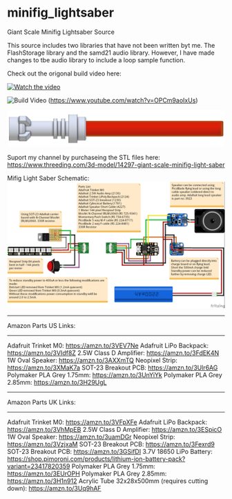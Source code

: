 # minifig_lightsaber
Giant Scale Minifig Lightsaber Source

This source includes two libraries that have not been written byt me. The FlashStorage library and the samd21 audio library. However, I have made changes to tbe audio library to include a loop sample function.

Check out the origonal build video here:

[![Watch the video](https://img.youtube.com/vi/OPCm9aoIxUs/default.jpg)](https://youtu.be/OPCm9aoIxUs)

![Build Video](https://img.youtube.com/vi/OPCm9aoIxUs/maxresdefault.jpg)
(https://www.youtube.com/watch?v=OPCm9aoIxUs)

![Lightsaber](https://github.com/mantisrobot/lightsaber/blob/main/cad%20saber.jpg?raw=true "Minifig Lightsaber")

Suport my channel by purchaseing the STL files here:
https://www.threeding.com/3d-model/14297-giant-scale-minifig-light-saber


Mifig Light Saber Schematic:
![schematic](https://github.com/mantisrobot/lightsaber/blob/main/shematic/Saber_bb.jpg?raw=true "Schematic")

*********************************
Amazon Parts US Links:
*********************************
Adafruit Trinket M0: https://amzn.to/3VEV7Ne
Adafruit LiPo Backpack: https://amzn.to/3VIdf8Z
2.5W Class D Amplifier: https://amzn.to/3FdEK4N
1W Oval Speaker: https://amzn.to/3AXXmTQ
Neopixel Strip: https://amzn.to/3XMaK7a
SOT-23 Breakout PCB: https://amzn.to/3Ulr6AG
Polymaker PLA Grey 1.75mm: https://amzn.to/3UnYiYk
Polymaker PLA Grey 2.85mm: https://amzn.to/3H29UgL

*********************************
Amazon Parts UK Links:
*********************************
Adafruit Trinket M0: https://amzn.to/3VFpXFe
Adafruit LiPo Backpack: https://amzn.to/3VhMpEB
2.5W Class D Amplifier: https://amzn.to/3ESpicO
1W Oval Speaker: https://amzn.to/3uamDGr
Neopixel Strip: https://amzn.to/3VzjxaM
SOT-23 Breakout PCB: https://amzn.to/3Fexrd9
SOT-23 Breakout PCB: https://amzn.to/3GSifDI
3.7V 18650 LiPo Battery: https://shop.pimoroni.com/products/lithium-ion-battery-pack?variant=23417820359
Polymaker PLA Grey 1.75mm: https://amzn.to/3EUrOPH
Polymaker PLA Grey 2.85mm: https://amzn.to/3H1n912
Acrylic Tube 32x28x500mm (requires cutting down): https://amzn.to/3Uq9hAF

